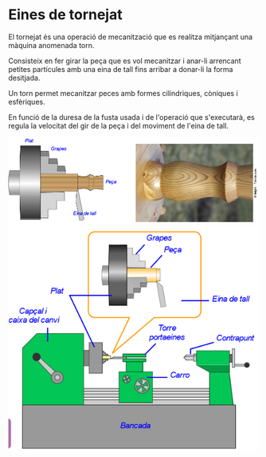 # Eines de tornejat

El tornejat és una operació de mecanització que es realitza mitjançant una màquina anomenada torn.

Consisteix en fer girar la peça que es vol mecanitzar i anar-li arrencant petites partícules amb una eina de tall fins arribar a donar-li la forma desitjada.

Un torn permet mecanitzar peces amb formes cilíndriques, còniques i esfèriques.

En funció de la duresa de la fusta usada i de l'operació que s'executarà, es regula la velocitat del gir de la peça i del moviment de l'eina de tall.

<img src="media/image51.png" id="image52">

<img src="media/image52.png" id="image53">

